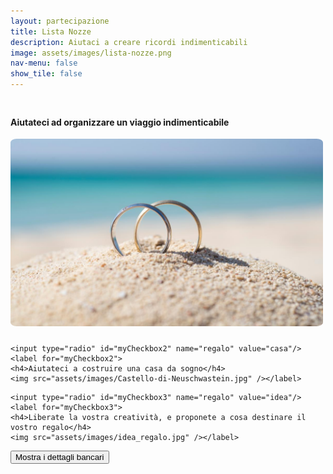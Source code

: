 ```yaml
---
layout: partecipazione
title: Lista Nozze
description: Aiutaci a creare ricordi indimenticabili
image: assets/images/lista-nozze.png
nav-menu: false
show_tile: false
---
```



<div id="scoped-content">

<style>
ul {
  list-style-type: none;
}

li {
  /* display: inline-block; */
}

input[type=radio][id^="myCheckbox"] {
  display: none;
}

label {
  /* border: 1px solid #fff; */
  padding: 10px 0px;
  display: block;
  position: relative;
  margin: 10px;
  cursor: pointer;
}

label:before {
  background-color: white;
  color: white;
  content: " ";
  display: block;
  border-radius: 50%;
  border: 1px solid grey;
  position: absolute;
  top: -5px;
  left: -5px;
  width: 25px;
  height: 25px;
  text-align: center;
  line-height: 28px;
  transition-duration: 0.4s;
  transform: scale(0);
}

label img {
  height: 300px;
  width: 500px;
  transition-duration: 0.2s;
  transform-origin: 50% 50%;
  border-radius: 2%;
  object-fit: cover;
}

:checked + label {
  /* border-color: #ddd; */
}

:checked + label:before {
  content: "✓";
  background-color: grey;
  transform: scale(1);
}

:checked + label img {
  transform: scale(0.9);
  box-shadow: 0 0 5px #333;
  z-index: -1;
}

ul, li, label {
    padding-left: 0.0em;
    margin: 0em;
}
</style>

<ul>
  <li>
    <input type="radio" id="myCheckbox1" name="regalo" value="viaggio"/>
    <label for="myCheckbox1">
    <h4>Aiutateci ad organizzare un viaggio indimenticabile</h4>
    <img src="assets/images/viaggio_di_nozze.jpeg" /></label>
  </li>
  <li>


    <input type="radio" id="myCheckbox2" name="regalo" value="casa"/>
    <label for="myCheckbox2">
    <h4>Aiutateci a costruire una casa da sogno</h4>
    <img src="assets/images/Castello-di-Neuschwastein.jpg" /></label>
  </li>
  <li>

    <input type="radio" id="myCheckbox3" name="regalo" value="idea"/>
    <label for="myCheckbox3">
    <h4>Liberate la vostra creatività, e proponete a cosa destinare il vostro regalo</h4>
    <img src="assets/images/idea_regalo.jpg" /></label>
  </li>
</ul>


<script src="https://www.google.com/recaptcha/api.js"></script>
<script>
function myFunction(){
document.getElementById("add_message").innerHTML =
'<div class="table-wrapper"> <table> <thead> <tr> <th>Name</th> <th>Description</th> </tr> </thead> <tbody> <tr> <td>BIC/SWIFT</td> <td>UNCRITM140V</td> </tr> <tr> <td>IBAN</td> <td>IT93J0200841301000010660301</td> </tr> <tr> <td>Intestato a</td> <td>Vito Walter Anelli</td> </tr> <tr> <td>Causale</td> <td id="bnk_text">Regalo per il Matrimonio di Walter e Francesca</td> </tr> </tbody> </table> </div>';
};
</script>


<script>
  if (document.querySelector('input[name="regalo"]')) {
  document.querySelectorAll('input[name="regalo"]').forEach((elem) => {
    elem.addEventListener("click", giftMessage);
  });
  }

  function giftMessage() {
    let choice = document.querySelector('input[name="regalo"]:checked').value;
    if (!choice) {
      return;
    }
    myFunction();
    if (choice === 'viaggio') {
      document.getElementById("bnk_text").textContent = 'Matrimonio di Walter e Francesca - Contributo Viaggio di Nozze';
    } else if (choice === 'casa') {
      document.getElementById("bnk_text").textContent = 'Matrimonio di Walter e Francesca - Contributo per la Casa';
    } else if (choice === 'idea') {
      document.getElementById("bnk_text").textContent = 'Matrimonio di Walter e Francesca - Contributo per ...';
    } else {
      document.getElementById("bnk_text").textContent = 'Regalo per il Matrimonio di Walter e Francesca';
    }
  }
</script>



<button onclick="myFunction()"
        class="g-recaptcha"
        data-sitekey="6LfukwIlAAAAAHEhwjp6bn-Brei5HsdjQvweoISt"
        data-callback='onSubmit'
        data-action='submit'
        style="margin-bottom:2em;">Mostra i dettagli bancari</button>
<div id='add_message'></div>
